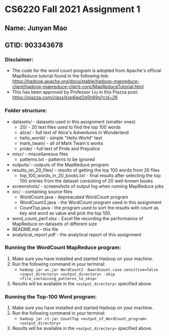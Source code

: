 # CS6220 Fall 2021 Assignment 1

## Name: Junyan Mao
## GTID: 903343678

### Disclaimer:
- The code for the word count program is adopted from Apache's official MapReduce tutorial found in the following link: https://hadoop.apache.org/docs/stable/hadoop-mapreduce-client/hadoop-mapreduce-client-core/MapReduceTutorial.html
- This has been approved by Professor Liu in this Piazza post: https://piazza.com/class/ksp6ajd2q5h69g?cid=26

### Folder structure:
- datasets/ - datasets used in this assignment (smaller ones)
  - 20/ - 20 text files used to find the top 100 words
  - alice/ - full text of Alice's Adventures in Wonderland
  - hello_world/ - simple "Hello World" text
  - mark_twain/ - all of Mark Twain's works
  - pride/ - full text of Pride and Prejudice
- misc/ - miscellaneous files
  - patterns.txt - patterns to be ignored
- outputs/ - outputs of the MapReduce program
- results_on_20_files/ - results of getting the top 100 words from 20 files
  - top_100_words_in_20_books.txt - final results after selecting the top 100 entries from the dataset consisting of 20 well-known books
- screenshots/ - screenshots of output log when running MapReduce jobs
- src/ - containing source files
  - WordCount.java - depreacated WordCount program
  - WordCount2.java - the WordCount program used in this assignment
  - CountTop.java - the program used to sort the results with count as key and word as value and pick the top 100.
- word_count_perf.xlsx - Excel file recording the performance of MapReduce on datasets of different size
- README.md - this file
- analytical_report.pdf - the analytical report of this assignment

### Running the WordCount MapReduce program:
1. Make sure you have installed and started Hadoop on your machine.
2. Run the following command in your terminal:
    - `hadoop jar wc.jar WordCount2 -Dwordcount.case.sensitive=false <input_directory> <output_directory> -skip <file_containing_patterns_to_skip>`
3. Results will be available in the `<output_directory>` specified above.

### Running the Top-100 Word program:
1. Make sure you have installed and started Hadoop on your machine.
2. Run the following command in your terminal:
    - `hadoop jar ct.jar CountTop <output_of_WordCount_program> <output_directory>`
3. Results will be available in the `<output_directory>` specified above.